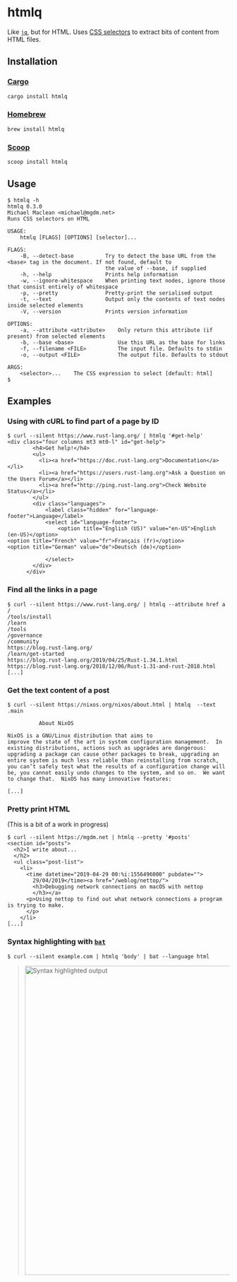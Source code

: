 # htmlq
Like [`jq`](https://stedolan.github.io/jq/), but for HTML. Uses [CSS selectors](https://developer.mozilla.org/en-US/docs/Learn/CSS/Introduction_to_CSS/Selectors) to extract bits of content from HTML files.

## Installation

### [Cargo](https://crates.io/crates/htmlq)

```sh
cargo install htmlq
```

### [Homebrew](https://formulae.brew.sh/formula/htmlq)

```sh
brew install htmlq
```

### [Scoop](https://scoop.sh/)

```sh
scoop install htmlq
```

## Usage

```console
$ htmlq -h
htmlq 0.3.0
Michael Maclean <michael@mgdm.net>
Runs CSS selectors on HTML

USAGE:
    htmlq [FLAGS] [OPTIONS] [selector]...

FLAGS:
    -B, --detect-base          Try to detect the base URL from the <base> tag in the document. If not found, default to
                               the value of --base, if supplied
    -h, --help                 Prints help information
    -w, --ignore-whitespace    When printing text nodes, ignore those that consist entirely of whitespace
    -p, --pretty               Pretty-print the serialised output
    -t, --text                 Output only the contents of text nodes inside selected elements
    -V, --version              Prints version information

OPTIONS:
    -a, --attribute <attribute>    Only return this attribute (if present) from selected elements
    -b, --base <base>              Use this URL as the base for links
    -f, --filename <FILE>          The input file. Defaults to stdin
    -o, --output <FILE>            The output file. Defaults to stdout

ARGS:
    <selector>...    The CSS expression to select [default: html]
$
```

## Examples

### Using with cURL to find part of a page by ID

```console
$ curl --silent https://www.rust-lang.org/ | htmlq '#get-help'
<div class="four columns mt3 mt0-l" id="get-help">
        <h4>Get help!</h4>
        <ul>
          <li><a href="https://doc.rust-lang.org">Documentation</a></li>
          <li><a href="https://users.rust-lang.org">Ask a Question on the Users Forum</a></li>
          <li><a href="http://ping.rust-lang.org">Check Website Status</a></li>
        </ul>
        <div class="languages">
            <label class="hidden" for="language-footer">Language</label>
            <select id="language-footer">
                <option title="English (US)" value="en-US">English (en-US)</option>
<option title="French" value="fr">Français (fr)</option>
<option title="German" value="de">Deutsch (de)</option>

            </select>
        </div>
      </div>
```

### Find all the links in a page

```console
$ curl --silent https://www.rust-lang.org/ | htmlq --attribute href a
/
/tools/install
/learn
/tools
/governance
/community
https://blog.rust-lang.org/
/learn/get-started
https://blog.rust-lang.org/2019/04/25/Rust-1.34.1.html
https://blog.rust-lang.org/2018/12/06/Rust-1.31-and-rust-2018.html
[...]
```

### Get the text content of a post

```console
$ curl --silent https://nixos.org/nixos/about.html | htmlq  --text .main

          About NixOS

NixOS is a GNU/Linux distribution that aims to
improve the state of the art in system configuration management.  In
existing distributions, actions such as upgrades are dangerous:
upgrading a package can cause other packages to break, upgrading an
entire system is much less reliable than reinstalling from scratch,
you can’t safely test what the results of a configuration change will
be, you cannot easily undo changes to the system, and so on.  We want
to change that.  NixOS has many innovative features:

[...]
```

### Pretty print HTML

(This is a bit of a work in progress)

```console
$ curl --silent https://mgdm.net | htmlq --pretty '#posts'
<section id="posts">
  <h2>I write about...
  </h2>
  <ul class="post-list">
    <li>
      <time datetime="2019-04-29 00:%i:1556496000" pubdate="">
        29/04/2019</time><a href="/weblog/nettop/">
        <h3>Debugging network connections on macOS with nettop
        </h3></a>
      <p>Using nettop to find out what network connections a program is trying to make.
      </p>
    </li>
[...]
```

### Syntax highlighting with [`bat`](https://github.com/sharkdp/bat)

```console
$ curl --silent example.com | htmlq 'body' | bat --language html
```

> <img alt="Syntax highlighted output" width="700" src="https://user-images.githubusercontent.com/2346707/132808980-db8991ff-9177-4cb7-a018-39ad94282374.png" />
